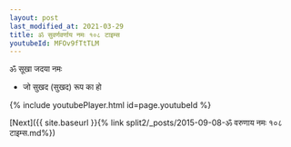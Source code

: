 ```yaml
---
layout: post
last_modified_at: 2021-03-29
title: ॐ सुवर्णवर्णाय नमः १०८ टाइम्स
youtubeId: MFOv9fTtTLM
---
```

 
 
 ॐ सूखा जदया नमः  
 
 -  जो सुखद (सुखद) रूप का हो 
 
  
 
  
 
 
 
 
 
 


{% include youtubePlayer.html id=page.youtubeId %}
 
[Next]({{ site.baseurl }}{% link  split2/_posts/2015-09-08-ॐ वरुणाय नमः १०८ टाइम्स.md%})
 

